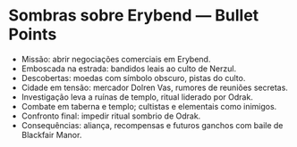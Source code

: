 # Sombras sobre Erybend — Bullet Points

- Missão: abrir negociações comerciais em Erybend.
- Emboscada na estrada: bandidos leais ao culto de Nerzul.
- Descobertas: moedas com símbolo obscuro, pistas do culto.
- Cidade em tensão: mercador Dolren Vas, rumores de reuniões secretas.
- Investigação leva a ruínas de templo, ritual liderado por Odrak.
- Combate em taberna e templo; cultistas e elementais como inimigos.
- Confronto final: impedir ritual sombrio de Odrak.
- Consequências: aliança, recompensas e futuros ganchos com baile de Blackfair Manor.
